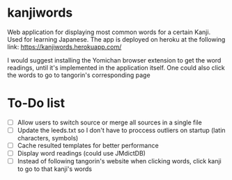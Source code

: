 # kanjiwords
Web application for displaying most common words for a certain Kanji. Used for learning Japanese.
The app is deployed on heroku at the following link: https://kanjiwords.herokuapp.com/

I would suggest installing the Yomichan browser extension to get the word readings, until it's implemented in the application itself. One could also click the words to go to tangorin's corresponding page

# To-Do list
- [ ] Allow users to switch source or merge all sources in a single file
- [ ] Update the leeds.txt so I don't have to proccess outliers on startup (latin characters, symbols)
- [ ] Cache resulted templates for better performance
- [ ] Display word readings (could use JMdictDB)
- [ ] Instead of following tangorin's website when clicking words, click kanji to go to that kanji's words
